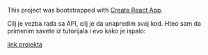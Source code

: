 This project was bootstrapped with [Create React App](https://github.com/facebook/create-react-app).

Cilj je vezba rada sa API, cilj je da unapredim svoj kod. Hteo sam da primenim savete iz tutorijala i evo kako je ispalo: 


[link projekta](https://gifted-mcnulty-5ab7cf.netlify.app/)
